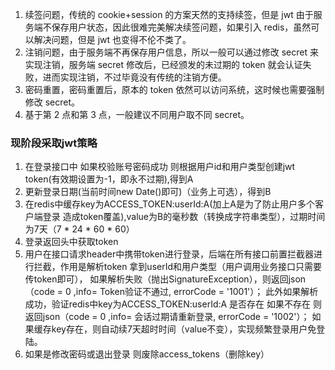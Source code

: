 1. 续签问题，传统的 cookie+session 的方案天然的支持续签，但是 jwt 由于服务端不保存用户状态，因此很难完美解决续签问题，如果引入 redis，虽然可以解决问题，但是 jwt 也变得不伦不类了。
2. 注销问题，由于服务端不再保存用户信息，所以一般可以通过修改 secret 来实现注销，服务端 secret 修改后，已经颁发的未过期的 token 就会认证失败，进而实现注销，不过毕竟没有传统的注销方便。
3. 密码重置，密码重置后，原本的 token 依然可以访问系统，这时候也需要强制修改 secret。
4. 基于第 2 点和第 3 点，一般建议不同用户取不同 secret。


### 现阶段采取jwt策略 

1. 在登录接口中 如果校验账号密码成功 则根据用户id和用户类型创建jwt token(有效期设置为-1，即永不过期),得到A
2. 更新登录日期(当前时间new Date()即可)（业务上可选），得到B
3. 在redis中缓存key为ACCESS_TOKEN:userId:A(加上A是为了防止用户多个客户端登录 造成token覆盖),value为B的毫秒数（转换成字符串类型），过期时间为7天（7 * 24 * 60 * 60）
4. 登录返回头中获取token
5. 用户在接口请求header中携带token进行登录，后端在所有接口前置拦截器进行拦截，作用是解析token 拿到userId和用户类型（用户调用业务接口只需要传token即可）， 如果解析失败（抛出SignatureException），则返回json（code = 0 ,info= Token验证不通过, errorCode = '1001'）； 此外如果解析成功，验证redis中key为ACCESS_TOKEN:userId:A 是否存在 如果不存在 则返回json（code = 0 ,info= 会话过期请重新登录, errorCode = '1002'）； 如果缓存key存在，则自动续7天超时时间（value不变），实现频繁登录用户免登陆。
6. 如果是修改密码或退出登录 则废除access_tokens（删除key）